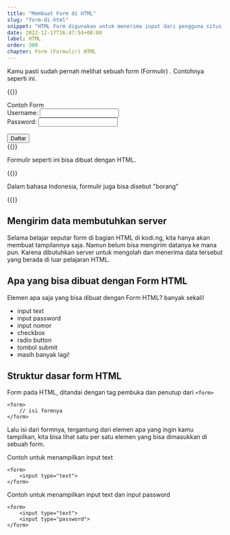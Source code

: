 ```yaml
---
title: "Membuat Form di HTML"
slug: "form-di-html"
snippet: "HTML Form digunakan untuk menerima input dari pengguna situs. Namun dibutuhkan sisi server untuk menerima datanya"
date: 2022-12-17T16:47:54+08:00
label: HTML
order: 300
chapter: Form (Formulir) HTML
---
```


Kamu pasti sudah pernah melihat sebuah form (Formulir) . Contohnya seperti ini.

{{<rawhtml>}}
<div class='flex flex-col space-y-2 border p-5 rounded-xl bg-gray-600'>
Contoh Form <br>
<div>
    <label>Username: </label>
    <input type="text" class='text-black'> 
</div>

<div>
<label>Password: </label>
<input type="password" class='text-black'> 
</div>

<br>
<button class='p-2 bg-blue-400 mt-3'>Daftar</button>
</div>
{{</rawhtml>}}

Formulir seperti ini bisa dibuat dengan HTML.

{{<alert class="info">}}
<p> Dalam bahasa Indonesia, formulir juga bisa disebut "borang" </p>
{{</alert>}}

## Mengirim data membutuhkan server
Selama belajar seputar form di bagian HTML di kodi.ng, kita hanya akan membuat tampilannya saja. Namun belum bisa mengirim datanya ke mana pun. Karena dibutuhkan server untuk mengolah dan menerima data tersebut yang berada di luar pelajaran HTML.

## Apa yang bisa dibuat dengan Form HTML
Elemen apa saja yang bisa dibuat dengan Form HTML? banyak sekali!
- input text
- input password
- input nomor
- checkbox
- radio button
- tombol submit
- masih banyak lagi!

## Struktur dasar form HTML
Form pada HTML, ditandai dengan tag pembuka dan penutup dari `<form>`

```
<form>
    // isi formnya
</form>
```

Lalu isi dari formnya, tergantung dari elemen apa yang ingin kamu tampilkan, kita bisa lihat satu per satu elemen yang bisa dimasukkan di sebuah form.  

Contoh untuk menampilkan input text
```
<form>
    <input type="text">
</form>
```

Contoh untuk menampilkan input text dan input password
```
<form>
    <input type="text">
    <input type="password">
</form>
```
